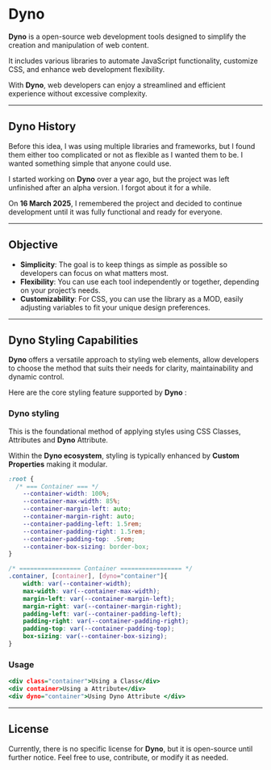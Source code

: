 # **Dyno**

**Dyno** is a open-source web development tools designed to simplify the creation and manipulation of web content. 

It includes various libraries to automate JavaScript functionality, customize CSS, and enhance web development flexibility. 

With **Dyno**, web developers can enjoy a streamlined and efficient experience without excessive complexity.

---

## **Dyno History**

Before this idea, I was using multiple libraries and frameworks, but I found them either too complicated or not as flexible as I wanted them to be. I wanted something simple that anyone could use.

I started working on **Dyno** over a year ago, but the project was left unfinished after an alpha version. I forgot about it for a while.

On **16 March 2025**, I remembered the project and decided to continue development until it was fully functional and ready for everyone. 

---

## **Objective**

- **Simplicity**: The goal is to keep things as simple as possible so developers can focus on what matters most.
- **Flexibility**: You can use each tool independently or together, depending on your project’s needs.
- **Customizability**: For CSS, you can use the library as a MOD, easily adjusting variables to fit your unique design preferences.

---
## Dyno Styling Capabilities

**Dyno** offers a versatile approach to styling web elements, allow developers to choose the method that suits their needs for clarity, maintainability and dynamic control.

Here are the core styling feature supported by **Dyno** :

### **Dyno styling**

This is the foundational method of applying styles using CSS Classes, Attributes  and **Dyno** Attribute. 

Within the **Dyno ecosystem**, styling is typically enhanced by **Custom Properties** making it modular.

```.css
:root {
  /* === Container === */
    --container-width: 100%;
    --container-max-width: 85%;
    --container-margin-left: auto;
    --container-margin-right: auto;
    --container-padding-left: 1.5rem;
    --container-padding-right: 1.5rem;
    --container-padding-top: .5rem;
    --container-box-sizing: border-box;
}

/* ================= Container ================= */
.container, [container], [dyno="container"]{
    width: var(--container-width);
    max-width: var(--container-max-width);
    margin-left: var(--container-margin-left);
    margin-right: var(--container-margin-right);
    padding-left: var(--container-padding-left);
    padding-right: var(--container-padding-right);
    padding-top: var(--container-padding-top);
    box-sizing: var(--container-box-sizing);
}
```

### Usage

```.html
<div class="container">Using a Class</div>
<div container>Using a Attribute</div>
<div dyno="container">Using Dyno Attribute </div>
```

---

## **License**

Currently, there is no specific license for **Dyno**, but it is open-source until further notice. Feel free to use, contribute, or modify it as needed.

